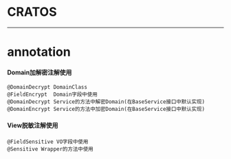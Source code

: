 # CRATOS



---
# annotation

#### Domain加解密注解使用
```
@DomainDecrypt DomainClass
@FieldEncrypt  Domain字段中使用
@DomainDecrypt Service的方法中解密Domain(在BaseService接口中默认实现)
@DomainEncrypt Service的方法中加密Domain(在BaseService接口中默认实现)
```

#### View脱敏注解使用
```
@FieldSensitive VO字段中使用
@Sensitive Wrapper的方法中使用
```



